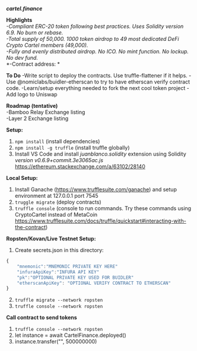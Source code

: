 ***cartel.finance***  
  
**Highlights**  
*-Compliant ERC-20 token following best practices. Uses Solidity version 6.9. No burn or rebase.*  
*-Total supply of 50,000. 1000 token airdrop to 49 most dedicated DeFi Crypto Cartel members (49,000).*  
*-Fully and evenly distributed airdrop. No ICO. No mint function. No lockup. No dev fund.*  
*-Contract address: *  
  
**To Do**
-Write script to deploy the contracts. Use truffle-flattener if it helps. 
-Use @nomiclabs/buidler-etherscan to try to have etherscan verify contract code.
-Learn/setup everything needed to fork the next cool token project
-Add logo to Uniswap  

  
**Roadmap (tentative)**  
-Bamboo Relay Exchange listing  
-Layer 2 Exchange listing  
  
**Setup:**  
1. `npm install`  (install dependencies)  
2. `npm install -g truffle` (install truffle globally)  
3. Install VS Code and install *juanblanco.solidity* extension using Solidity *version v0.6.9+commit.3e3065ac.js* https://ethereum.stackexchange.com/a/63102/28140  
     
**Local Setup:**  
1. Install Ganache (https://www.trufflesuite.com/ganache) and setup environment at 127.0.0.1 port 7545  
2. `truggle migrate`  (deploy contracts)
3. `truffle console`  (console to run commands. Try these commands using CryptoCartel instead of MetaCoin https://www.trufflesuite.com/docs/truffle/quickstart#interacting-with-the-contract)  
  
**Ropsten/Kovan/Live Testnet Setup:**  
1. Create secrets.json in this directory:  
```javascript
{  
    "mnemonic":"MNEMONIC PRIVATE KEY HERE"  
    "infuraApiKey":"INFURA API KEY"
    "pk":"OPTIONAL PRIVATE KEY USED FOR BUIDLER"
    "etherscanApiKey": "OPTIONAL VERIFY CONTRACT TO ETHERSCAN" 
}  
```
2. `truffle migrate --network ropsten`  
3. `truffle console --network ropsten`  
  

**Call contract to send tokens**
1. `truffle console --network ropsten`
2. let instance = await CartelFinance.deployed()
3. instance.transfer("<YOURADDRESS>", 500000000)